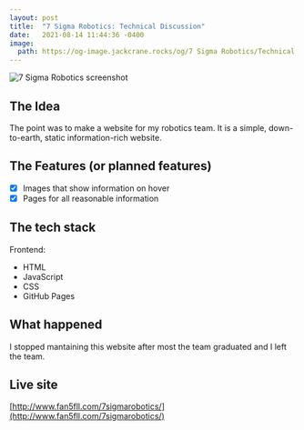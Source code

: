 ```yaml
---
layout: post
title:  "7 Sigma Robotics: Technical Discussion"
date:   2021-08-14 11:44:36 -0400
image:
  path: https://og-image.jackcrane.rocks/og/7 Sigma Robotics/Technical Discussion/blog.jackcrane.rocks/https/cheerfulorange/{{h}}ffffff/data.png
---
```


![7 Sigma Robotics screenshot](https://gh.jackcrane.rocks/7p.png)

## The Idea

The point was to make a website for my robotics team. It is a simple, down-to-earth, static information-rich website.

## The Features (or planned features)

- [x] Images that show information on hover
- [x] Pages for all reasonable information

## The tech stack

Frontend:

- HTML
- JavaScript
- CSS
- GitHub Pages

## What happened

I stopped mantaining this website after most the team graduated and I left the team.

## Live site

[http://www.fan5fll.com/7sigmarobotics/](http://www.fan5fll.com/7sigmarobotics/)

<script data-name="BMC-Widget" data-cfasync="false" src="https://cdnjs.buymeacoffee.com/1.0.0/widget.prod.min.js" data-id="jackcrane" data-description="Support me on Buy me a coffee!" data-message="Feeling generous?" data-color="#FFDD00" data-position="Right" data-x_margin="18" data-y_margin="18"></script>